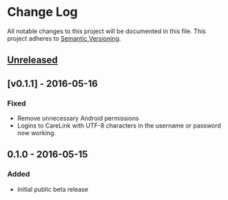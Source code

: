 # Change Log
All notable changes to this project will be documented in this file.
This project adheres to [Semantic Versioning](http://semver.org/).

## [Unreleased]

## [v0.1.1] - 2016-05-16
### Fixed
- Remove unnecessary Android permissions
- Logins to CareLink with UTF-8 characters in the username or password now working.

## 0.1.0 - 2016-05-15
### Added
- Initial public beta release

[Unreleased]: https://github.com/pazaan/Medtronic640gUploader/compare/v0.1.1...HEAD
[0.1.1]: https://github.com/pazaan/Medtronic640gUploader/compare/v0.1.0...v0.1.1

